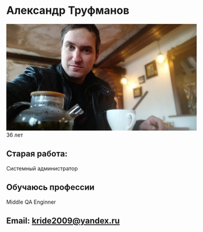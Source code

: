 # **Александр Труфманов**

![Фото](img/photo.jpg)
36 лет
## Старая работа: 
Системный администратор

## Обучаюсь профессии

Middle QA Enginner

## **Email:** kride2009@yandex.ru